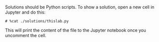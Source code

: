 Solutions should be Python scripts. To show a solution, open a new cell in Jupyter and do this:
```
# %cat ./solutions/thislab.py
```
This will print the content of the file to the Jupyter notebook once you uncomment the cell.
